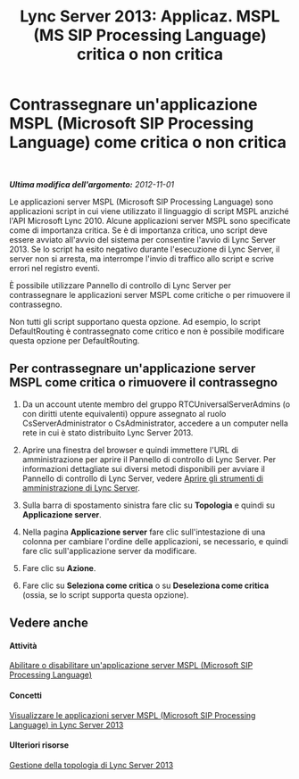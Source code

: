 ﻿---
title: "Lync Server 2013: Applicaz. MSPL (MS SIP Processing Language) critica o non critica"
TOCTitle: "Lync Server 2013: Applicaz. MSPL (MS SIP Processing Language) critica o non critica"
ms:assetid: df68fdc6-b7e6-4f07-acdc-0cd4c2c888a1
ms:mtpsurl: https://technet.microsoft.com/it-it/library/Gg182598(v=OCS.15)
ms:contentKeyID: 49302201
ms.date: 08/24/2015
mtps_version: v=OCS.15
ms.translationtype: HT
---

# Contrassegnare un'applicazione MSPL (Microsoft SIP Processing Language) come critica o non critica

 

_**Ultima modifica dell'argomento:** 2012-11-01_

Le applicazioni server MSPL (Microsoft SIP Processing Language) sono applicazioni script in cui viene utilizzato il linguaggio di script MSPL anziché l'API Microsoft Lync 2010. Alcune applicazioni server MSPL sono specificate come di importanza critica. Se è di importanza critica, uno script deve essere avviato all'avvio del sistema per consentire l'avvio di Lync Server 2013. Se lo script ha esito negativo durante l'esecuzione di Lync Server, il server non si arresta, ma interrompe l'invio di traffico allo script e scrive errori nel registro eventi.

È possibile utilizzare Pannello di controllo di Lync Server per contrassegnare le applicazioni server MSPL come critiche o per rimuovere il contrassegno.

Non tutti gli script supportano questa opzione. Ad esempio, lo script DefaultRouting è contrassegnato come critico e non è possibile modificare questa opzione per DefaultRouting.

## Per contrassegnare un'applicazione server MSPL come critica o rimuovere il contrassegno

1.  Da un account utente membro del gruppo RTCUniversalServerAdmins (o con diritti utente equivalenti) oppure assegnato al ruolo CsServerAdministrator o CsAdministrator, accedere a un computer nella rete in cui è stato distribuito Lync Server 2013.

2.  Aprire una finestra del browser e quindi immettere l'URL di amministrazione per aprire il Pannello di controllo di Lync Server. Per informazioni dettagliate sui diversi metodi disponibili per avviare il Pannello di controllo di Lync Server, vedere [Aprire gli strumenti di amministrazione di Lync Server](lync-server-2013-open-lync-server-administrative-tools.md).

3.  Sulla barra di spostamento sinistra fare clic su **Topologia** e quindi su **Applicazione server**.

4.  Nella pagina **Applicazione server** fare clic sull'intestazione di una colonna per cambiare l'ordine delle applicazioni, se necessario, e quindi fare clic sull'applicazione server da modificare.

5.  Fare clic su **Azione**.

6.  Fare clic su **Seleziona come critica** o su **Deseleziona come critica** (ossia, se lo script supporta questa opzione).

## Vedere anche

#### Attività

[Abilitare o disabilitare un'applicazione server MSPL (Microsoft SIP Processing Language)](lync-server-2013-enable-or-disable-a-microsoft-sip-processing-language-mspl-server-application.md)  

#### Concetti

[Visualizzare le applicazioni server MSPL (Microsoft SIP Processing Language) in Lync Server 2013](lync-server-2013-view-microsoft-sip-processing-language-mspl-server-applications.md)  

#### Ulteriori risorse

[Gestione della topologia di Lync Server 2013](lync-server-2013-managing-the-lync-server-topology.md)

